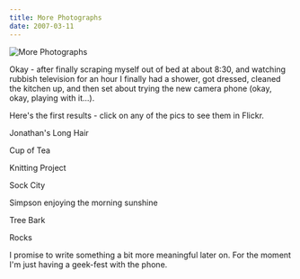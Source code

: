 ```yaml
---
title: More Photographs
date: 2007-03-11
---
```


![More Photographs](https://source.unsplash.com/d34DtRp1bqo/1600x900)

Okay - after finally scraping myself out of bed at about 8:30, and watching rubbish television for an hour I finally had a shower, got dressed, cleaned the kitchen up, and then set about trying the new camera phone (okay, okay, playing with it...).

Here's the first results - click on any of the pics to see them in Flickr.

Jonathan's Long Hair

Cup of Tea

Knitting Project

Sock City

Simpson enjoying the morning sunshine

Tree Bark

Rocks

I promise to write something a bit more meaningful later on. For the moment I'm just having a geek-fest with the phone.